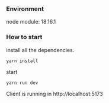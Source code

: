 ### Environment

node module: 18.16.1

### How to start

install all the dependencies.

```bash
yarn install
```

start

```
yarn run dev
```

Client is running in http://localhost:5173

